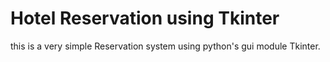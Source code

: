 # Hotel Reservation using Tkinter 
this is a very simple Reservation system using python's gui module Tkinter.
